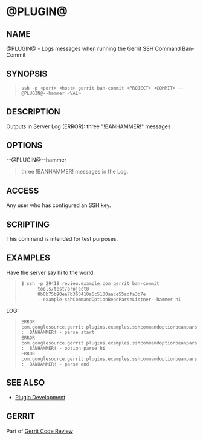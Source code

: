 @PLUGIN@
=========

NAME
----
@PLUGIN@ - Logs messages when running the Gerrit SSH Command Ban-Commit

SYNOPSIS
--------
>     ssh -p <port> <host> gerrit ban-commit <PROJECT> <COMMIT> --@PLUGIN@--hammer <VAL>


DESCRIPTION
-----------
Outputs in Server Log (ERROR): three "!BANHAMMER!" messages

OPTIONS
-------

\-\-@PLUGIN@\-\-hammer
> three !BANHAMMER! messages in the Log.

ACCESS
------
Any user who has configured an SSH key.

SCRIPTING
---------
This command is intended for test purposes.

EXAMPLES
--------

Have the server say hi to the world.

>     $ ssh -p 29418 review.example.com gerrit ban-commit
>           tools/test/project0
>           8b0b75b90ea7b363410a5c5100aace55adfa3b7e
>           --example-sshCommandOptionBeanParseListner--hammer hi

LOG:
>     ERROR com.googlesource.gerrit.plugins.examples.sshcommandoptionbeanparselistner.SshModule : !BANHAMMER! - parse start
>     ERROR com.googlesource.gerrit.plugins.examples.sshcommandoptionbeanparselistner.SshModule : !BANHAMMER! - option parse hi
>     ERROR com.googlesource.gerrit.plugins.examples.sshcommandoptionbeanparselistner.SshModule : !BANHAMMER! - parse end

SEE ALSO
--------

* [Plugin Development](../../../Documentation/dev-plugins.html)

GERRIT
------
Part of [Gerrit Code Review](../../../Documentation/index.html)
